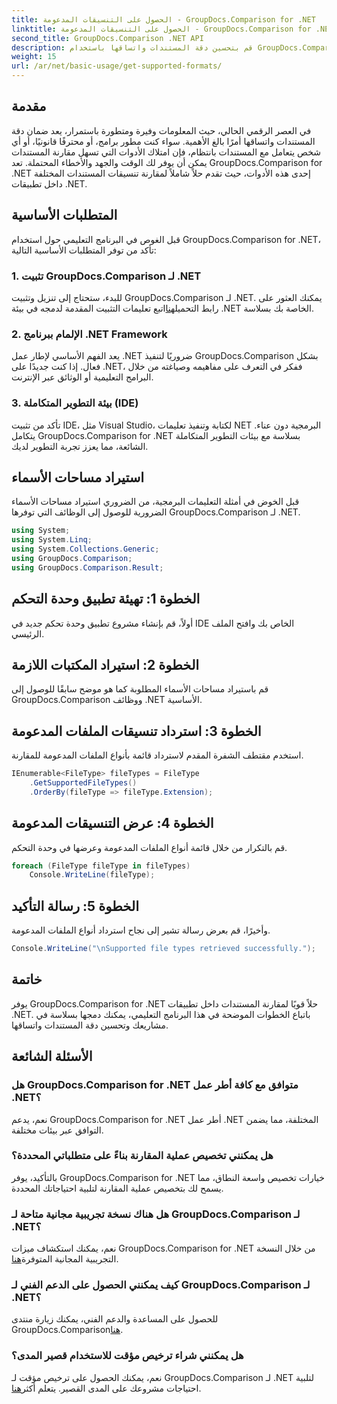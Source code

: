 ```yaml
---
title: الحصول على التنسيقات المدعومة - GroupDocs.Comparison for .NET
linktitle: الحصول على التنسيقات المدعومة - GroupDocs.Comparison for .NET
second_title: GroupDocs.Comparison .NET API
description: قم بتحسين دقة المستندات واتساقها باستخدام GroupDocs.Comparison for .NET. قم بدمج هذه الأداة القوية بسلاسة في تطبيقات .NET الخاصة بك.
weight: 15
url: /ar/net/basic-usage/get-supported-formats/
---
```

## مقدمة
في العصر الرقمي الحالي، حيث المعلومات وفيرة ومتطورة باستمرار، يعد ضمان دقة المستندات واتساقها أمرًا بالغ الأهمية. سواء كنت مطور برامج، أو محترفًا قانونيًا، أو أي شخص يتعامل مع المستندات بانتظام، فإن امتلاك الأدوات التي تسهل مقارنة المستندات يمكن أن يوفر لك الوقت والجهد والأخطاء المحتملة. تعد GroupDocs.Comparison for .NET إحدى هذه الأدوات، حيث تقدم حلاً شاملاً لمقارنة تنسيقات المستندات المختلفة داخل تطبيقات .NET.
## المتطلبات الأساسية
قبل الغوص في البرنامج التعليمي حول استخدام GroupDocs.Comparison for .NET، تأكد من توفر المتطلبات الأساسية التالية:
### 1. تثبيت GroupDocs.Comparison لـ .NET
 للبدء، ستحتاج إلى تنزيل وتثبيت GroupDocs.Comparison لـ .NET. يمكنك العثور على رابط التحميل[هنا](https://releases.groupdocs.com/comparison/net/)اتبع تعليمات التثبيت المقدمة لدمجه في بيئة .NET الخاصة بك بسلاسة.
### 2. الإلمام ببرنامج .NET Framework
يعد الفهم الأساسي لإطار عمل .NET ضروريًا لتنفيذ GroupDocs.Comparison بشكل فعال. إذا كنت جديدًا على .NET، ففكر في التعرف على مفاهيمه وصياغته من خلال البرامج التعليمية أو الوثائق عبر الإنترنت.
### 3. بيئة التطوير المتكاملة (IDE)
تأكد من تثبيت IDE، مثل Visual Studio، لكتابة وتنفيذ تعليمات NET البرمجية دون عناء. يتكامل GroupDocs.Comparison for .NET بسلاسة مع بيئات التطوير المتكاملة الشائعة، مما يعزز تجربة التطوير لديك.

## استيراد مساحات الأسماء
قبل الخوض في أمثلة التعليمات البرمجية، من الضروري استيراد مساحات الأسماء الضرورية للوصول إلى الوظائف التي توفرها GroupDocs.Comparison لـ .NET.
```csharp
using System;
using System.Linq;
using System.Collections.Generic;
using GroupDocs.Comparison;
using GroupDocs.Comparison.Result;
```

## الخطوة 1: تهيئة تطبيق وحدة التحكم
أولاً، قم بإنشاء مشروع تطبيق وحدة تحكم جديد في IDE الخاص بك وافتح الملف الرئيسي.
## الخطوة 2: استيراد المكتبات اللازمة
قم باستيراد مساحات الأسماء المطلوبة كما هو موضح سابقًا للوصول إلى GroupDocs.Comparison ووظائف .NET الأساسية.
## الخطوة 3: استرداد تنسيقات الملفات المدعومة
استخدم مقتطف الشفرة المقدم لاسترداد قائمة بأنواع الملفات المدعومة للمقارنة.
```csharp
IEnumerable<FileType> fileTypes = FileType
    .GetSupportedFileTypes()
    .OrderBy(fileType => fileType.Extension);
```
## الخطوة 4: عرض التنسيقات المدعومة
قم بالتكرار من خلال قائمة أنواع الملفات المدعومة وعرضها في وحدة التحكم.
```csharp
foreach (FileType fileType in fileTypes)
    Console.WriteLine(fileType);
```
## الخطوة 5: رسالة التأكيد
وأخيرًا، قم بعرض رسالة تشير إلى نجاح استرداد أنواع الملفات المدعومة.
```csharp
Console.WriteLine("\nSupported file types retrieved successfully.");
```

## خاتمة
يوفر GroupDocs.Comparison for .NET حلاً قويًا لمقارنة المستندات داخل تطبيقات .NET. باتباع الخطوات الموضحة في هذا البرنامج التعليمي، يمكنك دمجها بسلاسة في مشاريعك وتحسين دقة المستندات واتساقها.
## الأسئلة الشائعة
### هل GroupDocs.Comparison for .NET متوافق مع كافة أطر عمل .NET؟
نعم، يدعم GroupDocs.Comparison for .NET أطر عمل .NET المختلفة، مما يضمن التوافق عبر بيئات مختلفة.
### هل يمكنني تخصيص عملية المقارنة بناءً على متطلباتي المحددة؟
بالتأكيد، يوفر GroupDocs.Comparison for .NET خيارات تخصيص واسعة النطاق، مما يسمح لك بتخصيص عملية المقارنة لتلبية احتياجاتك المحددة.
### هل هناك نسخة تجريبية مجانية متاحة لـ GroupDocs.Comparison لـ .NET؟
 نعم، يمكنك استكشاف ميزات GroupDocs.Comparison for .NET من خلال النسخة التجريبية المجانية المتوفرة[هنا](https://releases.groupdocs.com/).
### كيف يمكنني الحصول على الدعم الفني لـ GroupDocs.Comparison لـ .NET؟
 للحصول على المساعدة والدعم الفني، يمكنك زيارة منتدى GroupDocs.Comparison[هنا](https://forum.groupdocs.com/c/comparison/12).
### هل يمكنني شراء ترخيص مؤقت للاستخدام قصير المدى؟
 نعم، يمكنك الحصول على ترخيص مؤقت لـ GroupDocs.Comparison لـ .NET لتلبية احتياجات مشروعك على المدى القصير. يتعلم أكثر[هنا](https://purchase.groupdocs.com/temporary-license/).